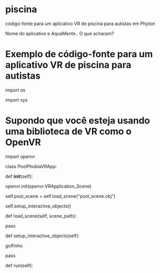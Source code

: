# piscina
código-fonte para um aplicativo VR de piscina para autistas em Phyton



Nome do aplicativo e AquaMente.. O que acharam?

# Exemplo de código-fonte para um aplicativo VR de piscina para autistas



import os

import sys



# Supondo que você esteja usando uma biblioteca de VR como o OpenVR



import openvr

class PoolPhobiaVRApp:

  def __init__(self):

   openvr.init(openvr.VRApplication_Scene)

self.pool_scene = self.load_scene("pool_scene.obj")

 self.setup_interactive_objects()

def load_scene(self, scene_path):

 pass

def setup_interactive_objects(self):

golfinho

   pass

def run(self):
